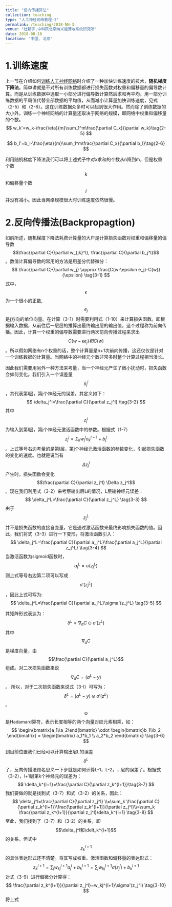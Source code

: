 ```yaml
---
title: "反向传播算法"
collection: teaching
type: "人工神经网络教程-3"
permalink: /teaching/2018-NN-3
venue: "杜新宇,中科院北京纳米能源与系统研究所"
date: 2018-08-16
location: "中国, 北京"
---
```


<script type="text/javascript" src="http://cdn.mathjax.org/mathjax/latest/MathJax.js?config=default"></script>

# 1.训练速度

上一节在介绍如何[训练人工神经网络](http://duxinyu.cn//teaching/2018-NN-2)时介绍了一种加快训练速度的技术，<b>随机梯度下降法</b>。简单讲就是不对所有训练数据都进行损失函数对权重和偏移量的偏导数计算。而是从训练数据中选取一小部分进行偏导数计算然后求和再平均。用一部分训练数据的平局值代替全部数据的平均值，从而减小计算量加快训练速度，见式（2-5）和（2-6）。这在训练数据众多时可以起到很大作用。然而除了训练数据的大小外，训练一个神经网络的计算量还取决于网络的规模，即网络中权重和偏移量的个数。
$$
w_k'=w_k-\frac{\eta}{m}\sum_1^m\frac{\partial C_x}{\partial w_k}\tag{2-5}
$$

$$
b_l'=b_l-\frac{\eta}{m}\sum_1^m\frac{\partial C_x}{\partial b_l}\tag{2-6}
$$

利用随机梯度下降法我们可以将上述式子中对x求和的个数从n降到m，但是权重个数$$k$$和偏移量个数$$l$$并没有减小。因此当网络规模很大时训练速度依然很慢。



# 2.反向传播法(Backpropagtion)

如前所述，随机梯度下降法耗费计算量的大户是计算损失函数对权重和偏移量的偏导数$$\frac{\partial C}{\partial w_{jk}^l}, \frac{\partial C}{\partial b_j^l}$$。数值计算偏导数的常用的方法是用差分代替微分：
$$
\frac{\partial C}{\partial w_j} \approx \frac{C(w-\epsilon e_j)-C(w)}{\epsilon} \tag{3-1}
$$
式中，$$\epsilon$$为一个很小的正数, $$e_j$$是j方向的单位向量。在计算（3-1）时需要利用式（1-10）来计算损失函数。即根据输入数据，从前往后一层层的推算出最终输出层的输出值，这个过程称为前向传播。因此，计算一个权重的偏导数需要进行两次前向传播过程来求出$$C(w-\epsilon e_j)和C(w)$$。所以假如网络有n个权重的话，整个计算量是n+1次前向传播，这还仅仅是针对一个训练数据的计算量。当网络中的神经元个数非常多时整个计算过程相当漫长。



因此我们需要用另外一种方法来考量，当一个神经元产生了微小扰动时，损失函数会如何变化。我们引入一个误差量$$\delta_j^l$$，其代表第l层，第j个神经元的误差。其定义如下：
$$
\delta_j^l=\frac{\partial C}{\partial z_j^l} \tag{3-2}
$$
其中$$z_j^l$$为输入到第l层，第j个神经元激活函数中的参数。根据式（1-7）$$z_j^l=\Sigma_k w_j^lo_k^{l-1}+b_j^l$$。上式等号右边考量的是第l层，第j个神经元激活函数的参数变化，引起损失函数的变化的速度。也就是说当有$$\Delta z_j^l$$产生时，损失函数会变化$$\frac{\partial C}{\partial z_j^l} \Delta z_j^l$$。现在我们利用式（3-2）来考察输出层L的情况，L层输神经元误差：
$$
\delta_j^L=\frac{\partial C}{\partial z_j^L} \tag{3-3}
$$
由于$$z_j^L$$并不是损失函数的直接自变量，它是通过激活函数来最终影响损失函数的值。因此，我们将式（3-3）进行一下变形，将激活函数引入：
$$
\delta_j^L=\frac{\partial C}{\partial a_j^L}\frac{\partial a_j^L}{\partial z_j^L} \tag{3-4}
$$
当激活函数为sigmoid函数时，$$a_j^L=\sigma(z_j^L)$$则上式等号右边第二项可以写成$$\sigma'(z_j^L)$$，因此上式可写为:
$$
\delta_j^L=\frac{\partial C}{\partial a_j^L}\sigma'(z_j^L) \tag{3-5}
$$


其矩阵形式表达为：
$$
\delta^L=\nabla_a C \odot \sigma'(z^L) \tag{3-I}
$$
其中$$\nabla_aC$$是梯度向量，由$$\frac{\partial C}{\partial a_j^L}$$组成。对二次损失函数来说$$\nabla_aC=(a^L-y)$$。 所以，对于二次损失函数来说式（3-I）可写为：$$\delta^L=(a^L-y)\odot \sigma'(z^L) \tag{3-I}$$。$$\odot$$是Hadamard算符，表示长度相等的两个向量对应元素相乘，如：
$$
\begin{bmatrix}a_1\\a_2\end{bmatrix} \odot \begin{bmatrix}b_1\\b_2 \end{bmatrix} = \begin{bmatrix} a_1*b_1 \\ a_2*b_2 \end{bmatrix} \tag{3-6}
$$

到目前位置我们已经可以计算输出层L的误差$$\delta^L$$了，反向传播法顾名思义一下步就是如何计算L-1，L-2，...层的误差了。根据式（3-2），l+1层第k个神经元的误差为：
$$
\delta_k^{l+1}=\frac{\partial C}{\partial z_k^{l+1}}\tag{3-7}
$$
我们要做的就是找到式（3-7）和式（3-2）的关系，因此：
$$
\delta_j^l=\frac{\partial C}{\partial z_j^l} \\=\sum_k \frac{\partial C}{\partial z_k^{l+1}}\frac{\partial z_k^{l+1}}{\partial z_j^l}\\=\sum_k \frac{\partial z_k^{l+1}}{\partial z_j^l}\delta_k^{l+1} \tag{3-8}
$$
至此，我们找到了（3-7）和（3-2）的关系，即$$\delta_j^l和\delt_k^{l+1}$$的关系。但式中$$z_k^{l+1}$$的具体表达形式还不清楚。将其写成权重、激活函数和偏移量的表达形式：
$$
z_k^{l+1}=\sum_jw_{kj}^{l+1}a_j^l+b_k^{l+1}=\sum_jw_{kj}^{l+1}\sigma(z_j^l)+b_k^{l+1} \tag{3-9}
$$
对式（3-9）进行偏微分计算得：
$$
\frac{\partial z_k^{l+1}}{\partial z_j^l}=w_kj^{l+1}\sigma'(z_j^l) \tag{3-10}
$$
将上式